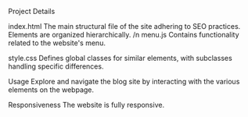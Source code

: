 Project Details

index.html
The main structural file of the site adhering to SEO practices. Elements are organized hierarchically.
/n
menu.js
Contains functionality related to the website's menu.

style.css
Defines global classes for similar elements, with subclasses handling specific differences.

Usage
Explore and navigate the blog site by interacting with the various elements on the webpage.

Responsiveness
The website is fully responsive.

